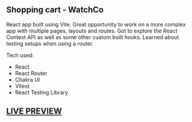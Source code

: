 ## Shopping cart - WatchCo

React app built using Vite. Great opportunity to work on a more complex app with multiple pages, layouts and routes. Got to explore the React Context API as well as some other custom built hooks. Learned about testing setups when using a router.

Tech used:

- React
- React Router
- Chakra UI
- Vitest
- React Testing Library

## [LIVE PREVIEW](https://blancpain.github.io/shopping-cart/)
